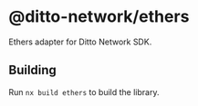 # @ditto-network/ethers

Ethers adapter for Ditto Network SDK.


## Building

Run `nx build ethers` to build the library.
